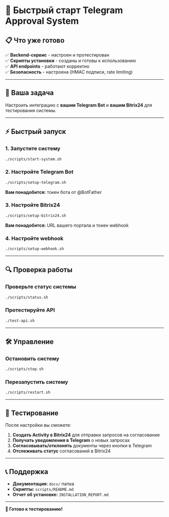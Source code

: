 # 🚀 Быстрый старт Telegram Approval System

## 📋 Что уже готово

✅ **Backend-сервис** - настроен и протестирован  
✅ **Скрипты установки** - созданы и готовы к использованию  
✅ **API endpoints** - работают корректно  
✅ **Безопасность** - настроена (HMAC подписи, rate limiting)  

---

## 🎯 Ваша задача

Настроить интеграцию с **вашим Telegram Bot** и **вашим Bitrix24** для тестирования системы.

---

## ⚡ Быстрый запуск

### 1. Запустите систему
```bash
./scripts/start-system.sh
```

### 2. Настройте Telegram Bot
```bash
./scripts/setup-telegram.sh
```
**Вам понадобится:** токен бота от @BotFather

### 3. Настройте Bitrix24
```bash
./scripts/setup-bitrix24.sh
```
**Вам понадобится:** URL вашего портала и токен webhook

### 4. Настройте webhook
```bash
./scripts/setup-webhook.sh
```

---

## 🔍 Проверка работы

### Проверьте статус системы
```bash
./scripts/status.sh
```

### Протестируйте API
```bash
./test-api.sh
```

---

## 🛠️ Управление

### Остановить систему
```bash
./scripts/stop.sh
```

### Перезапустить систему
```bash
./scripts/restart.sh
```

---

## 📱 Тестирование

После настройки вы сможете:

1. **Создать Activity в Bitrix24** для отправки запросов на согласование
2. **Получать уведомления в Telegram** о новых запросах
3. **Согласовывать/отклонять** документы через кнопки в Telegram
4. **Отслеживать статус** согласований в Bitrix24

---

## 📞 Поддержка

- **Документация:** `docs/` папка
- **Скрипты:** `scripts/README.md`
- **Отчет об установке:** `INSTALLATION_REPORT.md`

---

**🎉 Готово к тестированию!**
